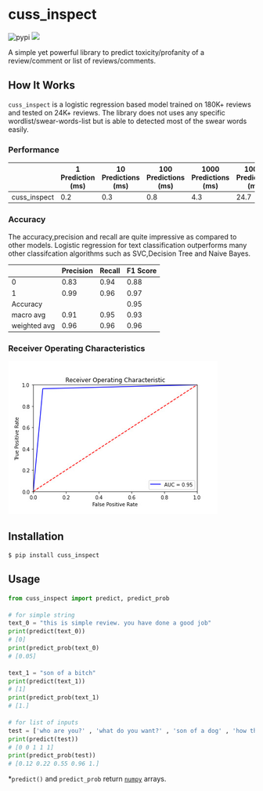 # cuss_inspect
![pypi](https://img.shields.io/pypi/v/cuss-inspect?style=plastic) 
![](https://img.shields.io/github/license/tushar50896/cuss_inspect?style=plastic)

A simple yet powerful library to predict toxicity/profanity of a review/comment or list of reviews/comments.

## How It Works

`cuss_inspect` is a logistic regression based model trained on 180K+ reviews and tested on 24K+ reviews. The library does not uses any specific wordlist/swear-words-list but is able to detected most of the swear words easily.

### Performance


|  | 1 Prediction (ms) | 10 Predictions (ms) | 100 Predictions (ms) | 1000 Predictions (ms) | 10000 Predictions (ms) 
| --------|-------------------|---------------------|-----------------------| -----------------------|----------------------- 
| cuss_inspect | 0.2 | 0.3 | 0.8 | 4.3 | 24.7




### Accuracy

The accuracy,precision and recall are quite impressive as compared to other models. Logistic regression for text classification outperforms many other classifcation algorithms such as SVC,Decision Tree and Naive Bayes.

| | Precision | Recall | F1 Score
| --- | ------- | ------------- | ---------------------- 
0 | 0.83 | 0.94 | 0.88
1 | 0.99 | 0.96 | 0.97
Accuracy | | | 0.95
macro avg | 0.91 | 0.95 | 0.93
weighted avg | 0.96 | 0.96 | 0.96


### Receiver Operating Characteristics 
![ROC Curve](https://github.com/LMSharma/cuss_inspect/blob/main/ROC_Curve.jpeg) 

## Installation

```
$ pip install cuss_inspect
```

## Usage

```python
from cuss_inspect import predict, predict_prob

# for simple string
text_0 = "this is simple review. you have done a good job"
print(predict(text_0))
# [0]
print(predict_prob(text_0)
# [0.05]

text_1 = "son of a bitch"
print(predict(text_1))
# [1]
print(predict_prob(text_1)
# [1.]

# for list of inputs
test = ['who are you?' , 'what do you want?' , 'son of a dog' , 'how the hell can you say that' , 'fuck it']
print(predict(test))
# [0 0 1 1 1]
print(predict_prob(test))
# [0.12 0.22 0.55 0.96 1.]

```

*`predict()` and `predict_prob` return [`numpy`](https://pypi.org/project/numpy/) arrays.
